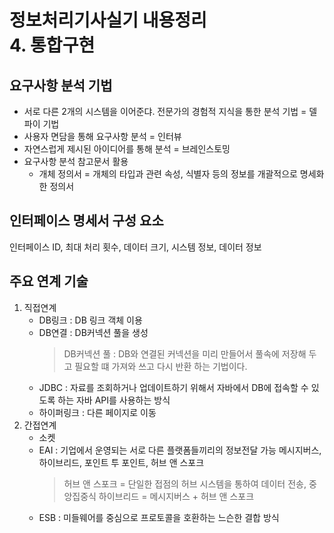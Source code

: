 # 정보처리기사실기 내용정리 <br> 4. 통합구현

## 요구사항 분석 기법

-   서로 다른 2개의 시스템을 이어준댜. 전문가의 경험적 지식을 통한 분석 기법 = 델파이 기법
-   사용자 면담을 통해 요구사항 분석 = 인터뷰
-   자연스럽게 제시된 아이디어를 통해 분석 = 브레인스토밍
-   요구사항 분석 참고문서 활용
    -   개체 정의서 = 개체의 타입과 관련 속성, 식별자 등의 정보를 개괄적으로 명세화한 정의서

## 인터페이스 명세서 구성 요소

인터페이스 ID, 최대 처리 횟수, 데이터 크기, 시스템 정보, 데이터 정보

## 주요 연계 기술

1. 직접연계
    - DB링크 : DB 링크 객체 이용
    - DB연결 : DB커넥션 풀을 생성
        > DB커넥션 풀 : DB와 연결된 커넥션을 미리 만들어서 풀속에 저장해 두고 필요할 떄 가져와 쓰고 다시 반환 하는 기법이다.
    - JDBC : 자료를 조회하거나 업데이트하기 위해서 자바에서 DB에 접속할 수 있도록 하는 자바 API를 사용하는 방식
    - 하이퍼링크 : 다른 페이지로 이동
2. 간접연계
    - 소켓
    - EAI : 기업에서 운영되는 서로 다른 플랫폼들끼리의 정보전달 가능
      메시지버스, 하이브리드, 포인트 투 포인트, 허브 앤 스포크
        > 허브 앤 스포크 = 단일한 접점의 허브 시스템을 통하여 데이터 전송, 중앙집중식
        > 하이브리드 = 메시지버스 + 허브 앤 스포크
    - ESB : 미들웨어를 중심으로 프로토콜을 호환하는 느슨한 결합 방식
